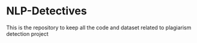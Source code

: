 # NLP-Detectives
This is the repository to keep all the code and dataset related to plagiarism detection project
